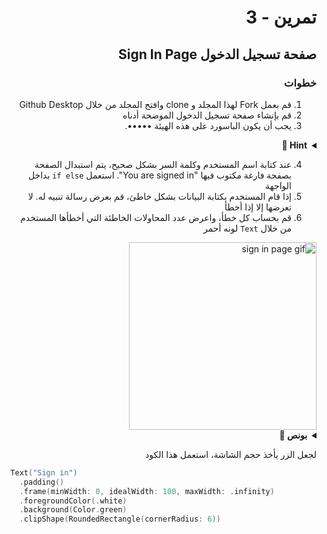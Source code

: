 
<div dir="rtl">

#  تمرين - 3
## صفحة تسجيل الدخول Sign In Page
### خطوات 
1. قم بعمل Fork لهذا المجلد و clone وافتح المجلد من خلال Github Desktop 
2. قم بإنشاء صفحة تسجيل الدخول الموضحة أدناه
3. يجب أن يكون الباسورد على هذه الهيئة •••••. 

<details>
  <summary>
    <strong>Hint 👀</strong>
  </summary>
بدلاً من استخدام `TextField` استعمل `SecureField` 
</details>

4. عند كتابة اسم المستخدم وكلمة السر بشكل صحيح، يتم استبدال الصفحة بصفحة فارغة مكتوب فيها "You are signed in". استعمل `if else` بداخل الواجهة
5. إذا قام المستخدم بكتابة البيانات بشكل خاطئ، قم بعرض رسالة تنبيه له. لا تعرضها إلا إذا أخطأ
6. قم بحساب كل خطأ، واعرض عدد المحاولات الخاطئة التي أخطأها المستخدم من خلال `Text` لونه أحمر  
<img width="300" src="https://user-images.githubusercontent.com/8784343/102728034-957b9300-433a-11eb-8894-3a56c1458af7.gif" alt="sign in page gif"/>


<details>
  <summary>
    <strong>بونص 🎁</strong>
  </summary>
  <pre>
- قم بتعطيل التصليح التلقائي spell check للكيبورد 
- إذا أدخل المستخدم الـ username بهاتين الطريقتين "UserName" أو "username" يقبلهم 
- إذا أدخل المستخدم نفس البيانات مرتين متتاليتين، لا يحسب عليه محاولة خاطئة
</pre>
</details>


لجعل الزر يأخذ حجم الشاشة، استعمل هذا الكود 

<div dir="ltr">

```Swift
  Text("Sign in")
    .padding()
    .frame(minWidth: 0, idealWidth: 100, maxWidth: .infinity)
    .foregroundColor(.white)
    .background(Color.green)
    .clipShape(RoundedRectangle(cornerRadius: 6))

```


</div>


</div>
